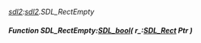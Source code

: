_[sdl2](../../modules/sdl2/sdl2-module.md):[sdl2](../../modules/sdl2/sdl2-module.md).SDL\_RectEmpty_
##### Function SDL\_RectEmpty:[SDL_bool](../../modules/sdl2/sdl2-sdl_bool.md)( r_:[SDL_Rect](../../modules/sdl2/sdl2-sdl_rect.md) Ptr )
